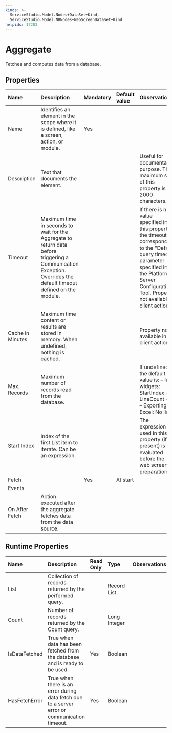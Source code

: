 ```yaml
---
kinds: >-
  ServiceStudio.Model.Nodes+DataSet+Kind,
  ServiceStudio.Model.NRNodes+WebScreenDataSet+Kind
helpids: 17203
---
```


# Aggregate

Fetches and computes data from a database.

## Properties

| Name | Description | Mandatory | Default value | Observations |
| :--- | :--- | :--- | :--- | :--- |
| Name | Identifies an element in the scope where it is defined, like a screen, action, or module. | Yes |  |  |
| Description | Text that documents the element. |  |  | Useful for documentation purpose. The maximum size of this property is 2000 characters. |
| Timeout | Maximum time in seconds to wait for the Aggregate to return data before triggering a Communication Exception. Overrides the default timeout defined on the module. |  |  | If there is no value specified in this property, the timeout corresponds to the "Default query timeout" parameter specified in the Platform Server Configuration Tool. Property not available in client actions. |
| Cache in Minutes | Maximum time content or results are stored in memory. When undefined, nothing is cached. |  |  | Property not available in client actions. |
| Max. Records | Maximum number of records read from the database. |  |  | If undefined, the default value is:  – In widgets: StartIndex + LineCount + 1;  – Exporting to Excel: No limit. |
| Start Index | Index of the first List item to iterate. Can be an expression. |  |  | The expression used in this property \(if present\) is evaluated before the web screen preparation. |
| Fetch |  | Yes | At start |  |
| Events |  |  |  |  |
| On After Fetch | Action executed after the aggregate fetches data from the data source. |  |  |  |

## Runtime Properties

| Name | Description | Read Only | Type | Observations |
| :--- | :--- | :--- | :--- | :--- |
| List | Collection of records returned by the performed query. |  | Record List |  |
| Count | Number of records returned by the Count query. |  | Long Integer |  |
| IsDataFetched | True when data has been fetched from the database and is ready to be used. | Yes | Boolean |  |
| HasFetchError | True when there is an error during data fetch due to a server error or communication timeout. | Yes | Boolean |  |

